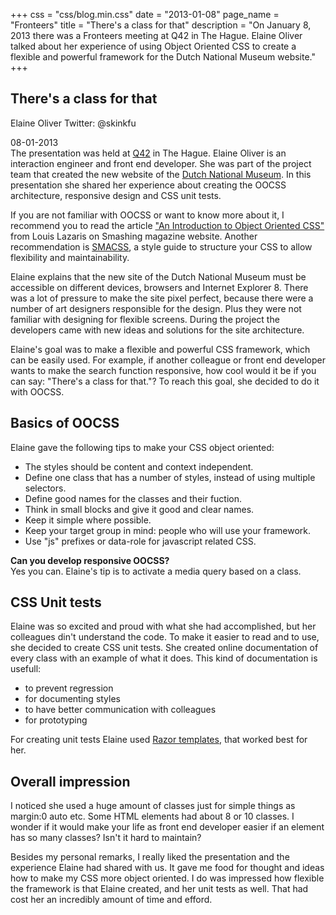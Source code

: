 +++
css = "css/blog.min.css"
date = "2013-01-08"
page_name = "Fronteers"
title = "There's a class for that"
description = "On January 8, 2013 there was a Fronteers meeting at Q42 in The Hague. Elaine Oliver talked about her experience of using Object Oriented CSS to create a flexible and powerful framework for the Dutch National Museum website."
+++

<article role="article"><h1>There's a class for that</h1><p class="subtitle">Elaine Oliver Twitter: @skinkfu</p><p>08-01-2013 <br>The presentation was held at <a href="http://www.q42.nl/">Q42</a> in The Hague. Elaine Oliver is an interaction engineer and front end developer. She was part of the project team that created the new website of the <a href="http://www.rijksmuseum.nl">Dutch National Museum</a>. In this presentation she shared her experience about creating the OOCSS architecture, responsive design and CSS unit tests.</p><p>If you are not familiar with OOCSS or want to know more about it, I recommend you to read the article <a href="http://coding.smashingmagazine.com/2011/12/12/an-introduction-to-object-oriented-css-oocss/">"An Introduction to Object Oriented CSS"</a> from Louis Lazaris on Smashing magazine website. Another recommendation is <a href="http://smacss.com/">SMACSS</a>, a style guide to structure your CSS to allow flexibility and maintainability.</p><p>Elaine explains that the new site of the Dutch National Museum must be accessible on different devices, browsers and Internet Explorer 8. There was a lot of pressure to make the site pixel perfect, because there were a number of art designers responsible for the design. Plus they were not familiar with designing for flexible screens. During the project the developers came with new ideas and solutions for the site architecture.</p><p>Elaine's goal was to make a flexible and powerful CSS framework, which can be easily used. For example, if another colleague or front end developer wants to make the search function responsive, how cool would it be if you can say: "There's a class for that."? To reach this goal, she decided to do it with OOCSS.</p><h2>Basics of OOCSS</h2><p>Elaine gave the following tips to make your CSS object oriented:</p><ul><li>The styles should be content and context independent.</li><li>Define one class that has a number of styles, instead of using multiple selectors.</li><li>Define good names for the classes and their fuction.</li><li>Think in small blocks and give it good and clear names.</li><li>Keep it simple where possible.</li><li>Keep your target group in mind: people who will use your framework.</li><li>Use "js" prefixes or data-role for javascript related CSS.</li></ul><p><strong>Can you develop responsive OOCSS?</strong><br>Yes you can. Elaine's tip is to activate a media query based on a class.</p><h2>CSS Unit tests</h2><p>Elaine was so excited and proud with what she had accomplished, but her colleagues din't understand the code. To make it easier to read and to use, she decided to create CSS unit tests. She created online documentation of every class with an example of what it does. This kind of documentation is usefull:</p><ul><li>to prevent regression</li><li>for documenting styles</li><li>to have better communication with colleagues</li><li>for prototyping</li></ul><p>For creating unit tests Elaine used <a href="http://weblogs.asp.net/scottgu/archive/2010/07/02/introducing-razor.aspx">Razor templates</a>, that worked best for her.</p><h2>Overall impression</h2><p>I noticed she used a huge amount of classes just for simple things as margin:0 auto etc. Some HTML elements had about 8 or 10 classes. I wonder if it would make your life as front end developer easier if an element has so many classes? Isn't it hard to maintain?</p><p>Besides my personal remarks, I really liked the presentation and the experience Elaine had shared with us. It gave me food for thought and ideas how to make my CSS more object oriented. I do was impressed how flexible the framework is that Elaine created, and her unit tests as well. That had cost her an incredibly amount of time and efford.</p></article>